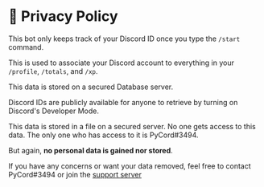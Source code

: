# 📃 Privacy Policy

This bot only keeps track of your Discord ID once you type the `/start` command.&#x20;

This is used to associate your Discord account to everything in your `/profile`, `/totals`, and `/xp`.&#x20;

This data is stored on a secured Database server.&#x20;

Discord IDs are publicly available for anyone to retrieve by turning on Discord's Developer Mode.&#x20;

This data is stored in a file on a secured server. No one gets access to this data. The only one who has access to it is PyCord#3494.&#x20;

But again, **no personal data is gained nor stored**.&#x20;

If you have any concerns or want your data removed, feel free to contact PyCord#3494 or join the [support server](https://discord.gg/ggUksVN)&#x20;
